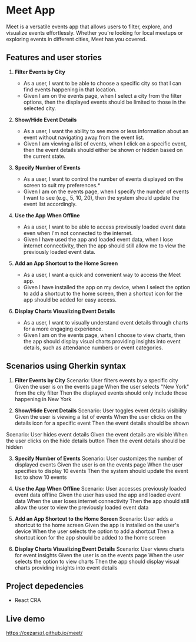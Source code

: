# Meet App

Meet is a versatile events app that allows users to filter, explore, and visualize events effortlessly. Whether you're looking for local meetups or exploring events in different cities, Meet has you covered.

## Features and user stories

1. **Filter Events by City**
   * As a user, I want to be able to choose a specific city so that I can find events happening in that location.
   * Given I am on the events page, when I select a city from the filter options, then the displayed events should be limited to those in the selected city.

2. **Show/Hide Event Details**
   * As a user, I want the ability to see more or less information about an event without navigating away from the event list.
   * Given I am viewing a list of events, when I click on a specific event, then the event details should either be shown or hidden based on the current state.

3. **Specify Number of Events**
   * As a user, I want to control the number of events displayed on the screen to suit my preferences.*
   * Given I am on the events page, when I specify the number of events I want to see (e.g., 5, 10, 20), then the system should update the event list accordingly.

4. **Use the App When Offline**
   * As a user, I want to be able to access previously loaded event data even when I'm not connected to the internet.
   * Given I have used the app and loaded event data, when I lose internet connectivity, then the app should still allow me to view the previously loaded event data.

5. **Add an App Shortcut to the Home Screen**
   * As a user, I want a quick and convenient way to access the Meet app.
   * Given I have installed the app on my device, when I select the option to add a shortcut to the home screen, then a shortcut icon for the app should be added for easy access.

6. **Display Charts Visualizing Event Details**
   * As a user, I want to visually understand event details through charts for a more engaging experience.
   * Given I am on the events page, when I choose to view charts, then the app should display visual charts providing insights into event details, such as attendance numbers or event categories.

## Scenarios using Gherkin syntax

1. **Filter Events by City**
   Scenario: User filters events by a specific city
    Given the user is on the events page
    When the user selects "New York" from the city filter
    Then the displayed events should only include those happening in New York

2. **Show/Hide Event Details**
   Scenario: User toggles event details visibility
    Given the user is viewing a list of events
    When the user clicks on the details icon for a specific event
    Then the event details should be shown
    
  Scenario: User hides event details
    Given the event details are visible
    When the user clicks on the hide details button
    Then the event details should be hidden

3. **Specify Number of Events**
   Scenario: User customizes the number of displayed events
    Given the user is on the events page
    When the user specifies to display 10 events
    Then the system should update the event list to show 10 events

4. **Use the App When Offline**
   Scenario: User accesses previously loaded event data offline
    Given the user has used the app and loaded event data
    When the user loses internet connectivity
    Then the app should still allow the user to view the previously loaded event data

5. **Add an App Shortcut to the Home Screen**
  Scenario: User adds a shortcut to the home screen
    Given the app is installed on the user's device
    When the user selects the option to add a shortcut
    Then a shortcut icon for the app should be added to the home screen

6. **Display Charts Visualizing Event Details**
   Scenario: User views charts for event insights
    Given the user is on the events page
    When the user selects the option to view charts
    Then the app should display visual charts providing insights into event details
    
## Project depedencies

* React CRA

## Live demo

https://cezarszl.github.io/meet/

